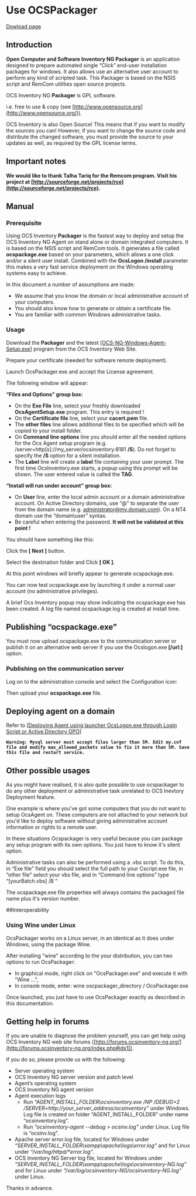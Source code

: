 # Use OCSPackager

[Dowload page](http://www.ocsinventory-ng.org/en/download-en/)

## Introduction

**Open Computer and Software Inventory NG Packager** is an application designed to prepare automated
single “Click” end-user installation packages for windows. It also allows use an alternative user
account to perform any kind of scripted task. This Packager is based on the NSIS script and RemCom
utilities open source projects.

OCS Inventory NG **Packager** is GPL software.

i.e. free to use & copy (see [http://www.opensource.org](http://www.opensource.org/)).

OCS Inventory is also Open Source! This means that if you want to modify the sources you can! However,
if you want to change the source code and distribute the changed software, you must provide the source
to your updates as well, as required by the GPL license terms.

## Important notes

**We would like to thank Talha Tariq for the Remcom program. Visit his project at
[http://sourceforge.net/projects/rce](http://sourceforge.net/projects/rce).**

## Manual

### **Prerequisite**

Using OCS Inventory **Packager** is the fastest way to deploy and setup the OCS Inventory NG Agent
on stand alone or domain integrated computers. It is based on the NSIS script and RemCom tools.
It generates a file called **ocspackage.exe** based on your parameters, which allows a one click and/or
a silent user install. Combined with the **OcsLogon /install** parameter this makes a very fast service
deployment on the Windows operating systems easy to achieve.

In this document a number of assumptions are made:

* We assume that you know the domain or local administrative account of your computers.
* You should also know how to generate or obtain a certificate file.
* You are familiar with common Windows administrative tasks.

### **Usage**

Download the **Packager** and the latest
[[OCS-NG-Windows-Agent-Setup.exe](http://www.ocsinventory-ng.org/en/#download-en)]
program from the OCS Inventory Web Site.

Prepare your certificate (needed for software remote deployment).

Launch OcsPackager.exe and accept the License agreement.

The following window will appear:


**“Files and Options” group box:**

* On the **Exe File** line, select your freshly downloaded **OcsAgentSetup.exe** program.
This entry is required !
* On the **Certificate file** line, select your **cacert.pem** file.
* The **other files** line allows additional files to be specified which will be copied to your install folder.
* On **Command line options** line you should enter all the needed options for the Ocs Agent setup
program (e.g. /server=http[s]://my_server/ocsinventory:8181 **/S**). Do not forget to specify the
**/S** option for a silent installation.
* The **Label** line will create a **label** file containing your user prompt. The first time
OcsInventory.exe starts, a popup using this prompt will be shown. The user entered value is called the **TAG**.

**“Install will run under account” group box:**

* On **User** line, enter the local admin account or a domain administrative account. On Active Directory
domains, use “@” to separate the user from the domain name (e.g. administrator@my.domain.com).
On a NT4 domain use the “domain\user” syntax.
* Be careful when entering the password. **It will not be validated at this point !**

You should have something like this:


Click the **[ Next ]** button.


Select the destination folder and Click **[ OK ]**.

At this point windows will briefly appear to generate ocspackage.exe.

You can now test ocspackage.exe by launching it under a normal user account
(no administrative privileges).

A brief Ocs Inventory popup may show indicating the ocspackage.exe has been created.
A log file named ocspackage.log is created at install time.

## Publishing “ocspackage.exe”

You must now upload ocspackage.exe to the communication server or publish it on an alternative
web server if you use the Ocslogon.exe **[/url:]** option.

### **Publishing on the communication server**

Log on to the administration console and select the Configuration icon:

Then upload your **ocspackage.exe** file.

## Deploying agent on a domain

Refer to [[Deploying Agent using launcher OcsLogon.exe through Login Script or Active Directory GPO](../../02.Basic-documentation/Setting-up-the-Windows-Agent-2.x-on-client-computers.md#deploying-agent-using-launcher-ocslogonexe-through-login-script-or-active-directory-gpo)]

**`Warning: Mysql server must accept files larger than 5M. Edit my.cnf file and modify
max_allowed_packets value to fix it more than 5M. Save this file and restart service.`**

## Other possible usages

As you might have realised, it is also quite possible to use ocspackager to do any other deployment or
administrative task unrelated to OCS Inevtory Deployment feature.

One example is where you've got some computers that you do not want to setup OcsAgent on. These computers
are not attached to your network but you'd like to deploy software without giving administrative
account information or rights to a remote user.

In these situations Ocspackager is very useful because you can package any setup program with its
own options. You just have to know it's silent option.

Administrative tasks can also be performed using a .vbs script. To do this, in “Exe file” field you
should select the full path to your Cscript.exe file, in “other file” select your vbs file,
and in “Command line options” type “[yourBatch.vbs] /B ”

The ocspackage.exe file properties will always contains the packaged file name plus it's version number.

##Interoperability

### **Using Wine under Linux**

OcsPackager works on a Linux server, in an identical as it does under Windows, using the package Wine.

After installing "wine" according to the your distribution, you can two options to run OcsPackager:

* In graphical mode, right click on "OcsPackager.exe" and execute it with "Wine ...",
* In console mode, enter: wine oscpackager_directory / OcsPackager.exe

Once launched, you just have to use OcsPackager exactly as described in this documentation.

## Getting help in forums

If you are unable to diagnose the problem yourself, you can get help using OCS Inventory NG web site forums
([http://forums.ocsinventory-ng.org/](http://forums.ocsinventory-ng.org/index.php#idx1)).

If you do so, please provide us with the following:

* Server operating system
* OCS Inventory NG server version and patch level
* Agent’s operating system
* OCS Inventory NG agent version
* Agent execution logs
    * Run _“AGENT_INSTALL_FOLDER\ocsinventory.exe /NP /DEBUG=2 /SERVER=http://your_server_address/ocsinventory”_
     under Windows. Log file is created on folder “AGENT_INSTALL_FOLDER” under name “ocsinventory.log”.
    * Run _“ocsinventory-agent --debug > ocsinv.log”_ under Linux. Log file is “ocsinv.log”.
* Apache server error.log file, located for Windows under _“SERVER_INSTALL_FOLDER\xampp\apache\logs\error.log”_
and for Linux under _“/var/log/httpd/*error.log”_.
* OCS Inventory NG Server log file, located for Windows under
_“SERVER_INSTALL_FOLDER\xampp\apache\logs\ocsinventory-NG.log”_ and for Linux under
_“/var/log/ocsinventory-NG/ocsinventory-NG.log”_ under Linux.

Thanks in advance.
